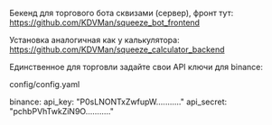 Бекенд для торгового бота сквизами (сервер), фронт тут: https://github.com/KDVMan/squeeze_bot_frontend

Установка аналогичная как у калькулятора: https://github.com/KDVMan/squeeze_calculator_backend

Единственное для торговли задайте свои API ключи для binance:

config/config.yaml

binance:
api_key: "P0sLNONTxZwfupW..........."
api_secret: "pchbPVhTwkZiN9O..........."
